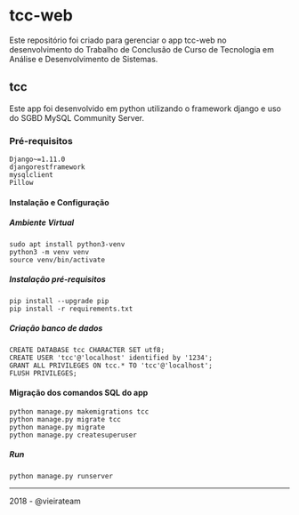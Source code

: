 # tcc-web

Este repositório foi criado para gerenciar o app tcc-web no desenvolvimento do Trabalho de Conclusão de Curso de Tecnologia em Análise e Desenvolvimento de Sistemas.

## tcc

Este app foi desenvolvido em python utilizando o framework django e uso do SGBD MySQL Community Server.

### Pré-requisitos

```
Django~=1.11.0
djangorestframework
mysqlclient
Pillow
```

#### Instalação e Configuração

##### Ambiente Virtual

```
sudo apt install python3-venv
python3 -m venv venv
source venv/bin/activate
```

##### Instalação pré-requisitos

```
pip install --upgrade pip
pip install -r requirements.txt
```

##### Criação banco de dados

```
CREATE DATABASE tcc CHARACTER SET utf8;
CREATE USER 'tcc'@'localhost' identified by '1234';
GRANT ALL PRIVILEGES ON tcc.* TO 'tcc'@'localhost';
FLUSH PRIVILEGES;
```

#### Migração dos comandos SQL do app

```
python manage.py makemigrations tcc
python manage.py migrate tcc
python manage.py migrate
python manage.py createsuperuser
```

##### Run

```
python manage.py runserver
```

*** 

2018 - @vieirateam